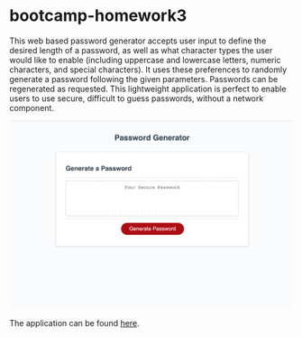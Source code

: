 # bootcamp-homework3

This web based password generator accepts user input to define the desired length of a password, as well as what character types the user would like to enable (including uppercase and lowercase letters, numeric characters, and special characters). It uses these preferences to randomly generate a password following the given parameters. Passwords can be regenerated as requested. This lightweight application is perfect to enable users to use secure, difficult to guess passwords, without a network component.

![Application preview screenshot](assets/screenshot.png "Password Generator preview")

The application can be found [here](https://caaam.github.io/bootcamp-homework3/).

